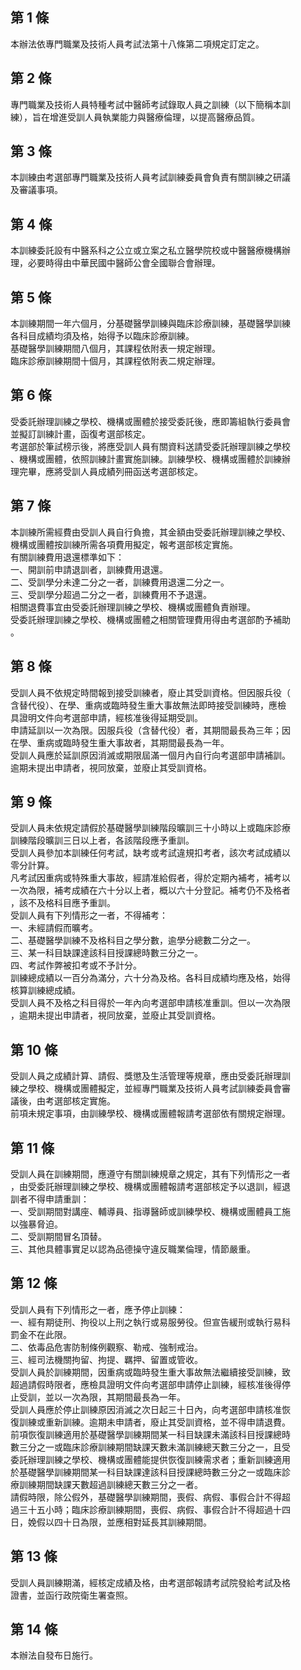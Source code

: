 第 1 條
-------
本辦法依專門職業及技術人員考試法第十八條第二項規定訂定之。

第 2 條
-------
專門職業及技術人員特種考試中醫師考試錄取人員之訓練（以下簡稱本訓  
練），旨在增進受訓人員執業能力與醫療倫理，以提高醫療品質。

第 3 條
-------
本訓練由考選部專門職業及技術人員考試訓練委員會負責有關訓練之研議  
及審議事項。

第 4 條
-------
本訓練委託設有中醫系科之公立或立案之私立醫學院校或中醫醫療機構辦  
理，必要時得由中華民國中醫師公會全國聯合會辦理。

第 5 條
-------
本訓練期間一年六個月，分基礎醫學訓練與臨床診療訓練，基礎醫學訓練  
各科目成績均須及格，始得予以臨床診療訓練。  
基礎醫學訓練期間八個月，其課程依附表一規定辦理。  
臨床診療訓練期間十個月，其課程依附表二規定辦理。

第 6 條
-------
受委託辦理訓練之學校、機構或團體於接受委託後，應即籌組執行委員會  
並擬訂訓練計畫，函復考選部核定。  
考選部於筆試榜示後，將應受訓人員有關資料送請受委託辦理訓練之學校  
、機構或團體，依照訓練計畫實施訓練。訓練學校、機構或團體於訓練辦  
理完畢，應將受訓人員成績列冊函送考選部核定。

第 7 條
-------
本訓練所需經費由受訓人員自行負擔，其金額由受委託辦理訓練之學校、  
機構或團體按訓練所需各項費用擬定，報考選部核定實施。  
有關訓練費用退還標準如下：  
一、開訓前申請退訓者，訓練費用退還。  
二、受訓學分未達二分之一者，訓練費用退還二分之一。  
三、受訓學分超過二分之一者，訓練費用不予退還。  
相關退費事宜由受委託辦理訓練之學校、機構或團體負責辦理。  
受委託辦理訓練之學校、機構或團體之相關管理費用得由考選部酌予補助  
。

第 8 條
-------
受訓人員不依規定時間報到接受訓練者，廢止其受訓資格。但因服兵役（  
含替代役）、在學、重病或臨時發生重大事故無法即時接受訓練時，應檢  
具證明文件向考選部申請，經核准後得延期受訓。  
申請延訓以一次為限。因服兵役（含替代役）者，其期間最長為三年；因  
在學、重病或臨時發生重大事故者，其期間最長為一年。  
受訓人員應於延訓原因消滅或期限屆滿一個月內自行向考選部申請補訓。  
逾期未提出申請者，視同放棄，並廢止其受訓資格。

第 9 條
-------
受訓人員未依規定請假於基礎醫學訓練階段曠訓三十小時以上或臨床診療  
訓練階段曠訓三日以上者，各該階段應予重訓。  
受訓人員參加本訓練任何考試，缺考或考試違規扣考者，該次考試成績以  
零分計算。  
凡考試因重病或特殊重大事故，經請准給假者，得於定期內補考，補考以  
一次為限，補考成績在六十分以上者，概以六十分登記。補考仍不及格者  
，該不及格科目應予重訓。  
受訓人員有下列情形之一者，不得補考：  
一、未經請假而曠考。  
二、基礎醫學訓練不及格科目之學分數，逾學分總數二分之一。  
三、某一科目缺課達該科目授課總時數三分之一。  
四、考試作弊被扣考或不予計分。  
訓練總成績以一百分為滿分，六十分為及格。各科目成績均應及格，始得  
核算訓練總成績。  
受訓人員不及格之科目得於一年內向考選部申請核准重訓。但以一次為限  
，逾期未提出申請者，視同放棄，並廢止其受訓資格。

第 10 條
--------
受訓人員之成績計算、請假、獎懲及生活管理等規章，應由受委託辦理訓  
練之學校、機構或團體擬定，並經專門職業及技術人員考試訓練委員會審  
議後，由考選部核定實施。  
前項未規定事項，由訓練學校、機構或團體報請考選部依有關規定辦理。

第 11 條
--------
受訓人員在訓練期間，應遵守有關訓練規章之規定，其有下列情形之一者  
，由受委託辦理訓練之學校、機構或團體報請考選部核定予以退訓，經退  
訓者不得申請重訓：  
一、受訓期間對講座、輔導員、指導醫師或訓練學校、機構或團體員工施  
    以強暴脅迫。  
二、受訓期間冒名頂替。  
三、其他具體事實足以認為品德操守違反職業倫理，情節嚴重。

第 12 條
--------
受訓人員有下列情形之一者，應予停止訓練：  
一、經有期徒刑、拘役以上刑之執行或易服勞役。但宣告緩刑或執行易科  
    罰金不在此限。  
二、依毒品危害防制條例觀察、勒戒、強制戒治。  
三、經司法機關拘留、拘提、羈押、留置或管收。  
受訓人員於訓練期間，因重病或臨時發生重大事故無法繼續接受訓練，致  
超過請假時限者，應檢具證明文件向考選部申請停止訓練，經核准後得停  
止受訓，並以一次為限，其期間最長為一年。  
受訓人員應於停止訓練原因消滅之次日起三十日內，向考選部申請核准恢  
復訓練或重新訓練。逾期未申請者，廢止其受訓資格，並不得申請退費。  
前項恢復訓練適用於基礎醫學訓練期間某一科目缺課未滿該科目授課總時  
數三分之一或臨床診療訓練期間缺課天數未滿訓練總天數三分之一，且受  
委託辦理訓練之學校、機構或團體能提供恢復訓練需求者；重新訓練適用  
於基礎醫學訓練期間某一科目缺課達該科目授課總時數三分之一或臨床診  
療訓練期間缺課天數超過訓練總天數三分之一者。  
請假時限，除公假外，基礎醫學訓練期間，喪假、病假、事假合計不得超  
過三十五小時；臨床診療訓練期間，喪假、病假、事假合計不得超過十四  
日，娩假以四十日為限，並應相對延長其訓練期間。

第 13 條
--------
受訓人員訓練期滿，經核定成績及格，由考選部報請考試院發給考試及格  
證書，並函行政院衛生署查照。

第 14 條
--------
本辦法自發布日施行。

